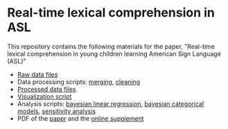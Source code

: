 Real-time lexical comprehension in ASL
===

This repository contains the following materials for the paper, "Real-time lexical comprehension in young children learning American Sign Language (ASL)"

* [Raw data files](https://github.com/kemacdonald/SOL/tree/master/data/raw_data) 
* Data processing scripts: [merging](R/data_processing//1_sol-ichart-merging.Rmd), [cleaning](R/data_processing/2_sol-ichart-processing.Rmd)
* [Processed data files](https://github.com/kemacdonald/SOL/tree/master/data/processed_data/summary_tables)
* [Visualization script](R/analysis/sol-plots.Rmd) 
* Analysis scripts: [bayesian linear regression](R/analysis/bayesian-data-analysis/sol_bda_linear_regression.Rmd), [bayesian categorical models](R/analysis//bayesian-data-analysis/sol_bda_categorical.Rmd), [sensitivity analysis](R/analysis//bayesian-data-analysis/sol_bda_sensitivity_analysis.Rmd)
* PDF of the [paper](paper/macdonald_sol_ms_final.pdf) and the [online supplement](paper/supplement/sol-bda-supp.pdf)

